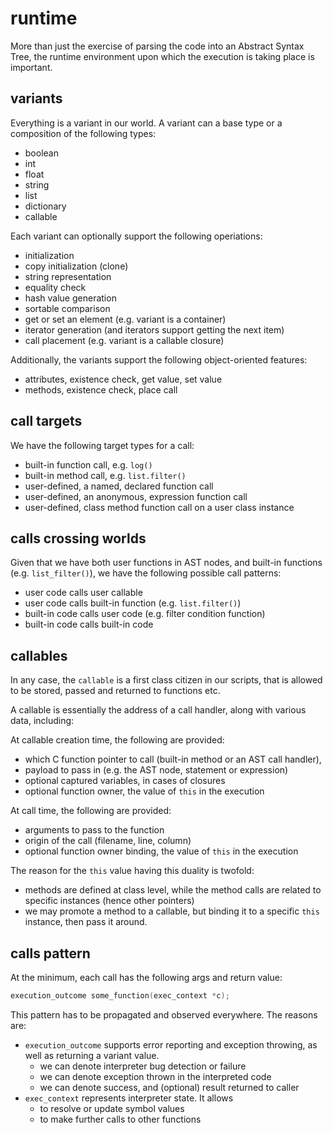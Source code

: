 # runtime

More than just the exercise of parsing the code into an Abstract Syntax Tree,
the runtime environment upon which the execution is taking place is important.

## variants

Everything is a variant in our world. A variant can a base type or a composition of the following types:

* boolean
* int
* float
* string
* list
* dictionary
* callable

Each variant can optionally support the following operiations:

* initialization
* copy initialization (clone)
* string representation
* equality check
* hash value generation
* sortable comparison
* get or set an element (e.g. variant is a container)
* iterator generation (and iterators support getting the next item)
* call placement (e.g. variant is a callable closure)

Additionally, the variants support the following object-oriented features:

* attributes, existence check, get value, set value
* methods, existence check, place call

## call targets

We have the following target types for a call:

* built-in function call, e.g. `log()`
* built-in method call, e.g. `list.filter()`
* user-defined, a named, declared function call
* user-defined, an anonymous, expression function call
* user-defined, class method function call on a user class instance

## calls crossing worlds

Given that we have both user functions in AST nodes, and built-in functions (e.g. `list_filter()`), we have the following possible call patterns:

* user code calls user callable
* user code calls built-in function (e.g. `list.filter()`)
* built-in code calls user code (e.g. filter condition function)
* built-in code calls built-in code

## callables

In any case, the `callable` is a first class citizen in our scripts,
that is allowed to be stored, passed and returned to functions etc.

A callable is essentially the address of a call handler, along
with various data, including:

At callable creation time, the following are provided:

* which C function pointer to call (built-in method or an AST call handler),
* payload to pass in (e.g. the AST node, statement or expression)
* optional captured variables, in cases of closures
* optional function owner, the value of `this` in the execution

At call time, the following are provided:

* arguments to pass to the function
* origin of the call (filename, line, column)
* optional function owner binding, the value of `this` in the execution

The reason for the `this` value having this duality is twofold: 

* methods are defined at class level, while the method calls are related to specific instances (hence other pointers)
* we may promote a method to a callable, but binding it to a specific
`this` instance, then pass it around.


## calls pattern

At the minimum, each call has the following args and return value:

```c
execution_outcome some_function(exec_context *c);
```

This pattern has to be propagated and observed everywhere. The reasons are:

* `execution_outcome` supports error reporting and exception throwing, as well as returning a variant value.
  * we can denote interpreter bug detection or failure
  * we can denote exception thrown in the interpreted code
  * we can denote success, and (optional) result returned to caller
* `exec_context` represents interpreter state. It allows
  * to resolve or update symbol values
  * to make further calls to other functions


